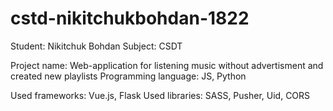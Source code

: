 # cstd-nikitchukbohdan-1822

Student: Nikitchuk Bohdan
Subject: CSDT

Project name: Web-application for listening music without advertisment and created new playlists
Programming language: JS, Python

Used frameworks: Vue.js, Flask
Used libraries: SASS, Pusher, Uid, CORS
